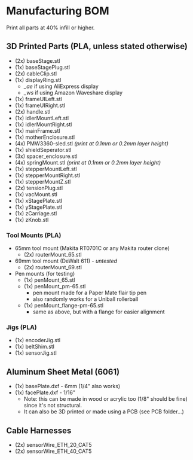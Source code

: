 # Manufacturing BOM
Print all parts at 40% infill or higher. 

## 3D Printed Parts (PLA, unless stated otherwise)
- (2x) baseStage.stl
- (1x) baseStagePlug.stl
- (2x) cableClip.stl
- (1x) displayRing.stl
	- *_ae* if using AliExpress display
	- *_ws* if using Amazon Waveshare display
- (1x) frameUILeft.stl
- (1x) frameUIRight.stl
- (2x) handle.stl
- (1x) idlerMountLeft.stl
- (1x) idlerMountRight.stl
- (1x) mainFrame.stl
- (1x) motherEnclosure.stl
- (4x) PMW3360-sled.stl *(print at 0.1mm or 0.2mm layer height)*
- (1x) shieldSeperator.stl
- (3x) spacer_enclosure.stl
- (4x) springMount.stl *(print at 0.1mm or 0.2mm layer height)*
- (1x) stepperMountLeft.stl
- (1x) stepperMountRight.stl
- (1x) stepperMountZ.stl
- (2x) tensionPlug.stl
- (1x) vacMount.stl
- (1x) xStagePlate.stl
- (1x) yStagePlate.stl
- (1x) zCarriage.stl
- (1x) zKnob.stl
### Tool Mounts (PLA)
- 65mm tool mount (Makita RT0701C or any Makita router clone)
	- (2x) routerMount_65.stl
- 69mm tool mount (DeWalt 611) - *untested*
	- (2x) routerMount_69.stl
- Pen mounts (for testing)
	- (1x) penMount_65.stl
	- (1x) penMount_pm-65.stl
		- pen mount made for a Paper Mate flair tip pen
		- also randomly works for a Uniball rollerball
	- (1x) penMount_flange-pm-65.stl
		- same as above, but with a flange for easier alignment
### Jigs (PLA)
- (1x) encoderJig.stl
- (1x) beltShim.stl
- (1x) sensorJig.stl

## Aluminum Sheet Metal (6061)
- (1x) basePlate.dxf - 6mm (1/4" also works)
- (1x) facePlate.dxf - 1/16"
	- Note: this can be made in wood or acrylic too (1/8" should be fine) since it's not structural.
	- It can also be 3D printed or made using a PCB (see PCB folder...)

## Cable Harnesses
- (2x) sensorWire_ETH_20_CAT5
- (2x) sensorWire_ETH_40_CAT5
